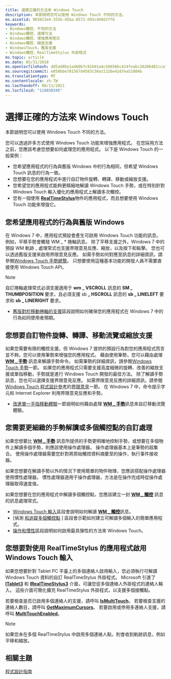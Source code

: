 ```yaml
---
title: 選擇正確的方法來 Windows Touch
description: 本節說明您可以使用 Windows Touch 不同的方法。
ms.assetid: 983023e4-355b-45ba-8572-d93c460d2ff8
keywords:
- Windows觸控、不同的方法
- Windows觸控、選擇方法
- Windows觸控、增強應用程式
- Windows觸控、縮放支援
- WindowsTouch，舊版支援
- Windows觸控、RealTimeStylus 外掛程式
ms.topic: article
ms.date: 05/31/2018
ms.openlocfilehash: dd5ad8be1a460b7c91b01a4c566566c424feabc10206482cca72ae3739584c75
ms.sourcegitcommit: e858bbe701567d4583c50a11326e42d7ea51804b
ms.translationtype: MT
ms.contentlocale: zh-TW
ms.lasthandoff: 08/11/2021
ms.locfileid: "118030345"
---
```

# <a name="choosing-the-right-approach-to-windows-touch"></a>選擇正確的方法來 Windows Touch

本節說明您可以使用 Windows Touch 不同的方法。

您可以透過許多方式使用 Windows Touch 功能來增強應用程式。 在您採用方法之前，您應該考慮您想要如何處理您的應用程式。 以下是 Windows Touch 的一般案例：

-   您希望應用程式的行為與舊版 Windows 中的行為相同，但希望 Windows Touch 訊息的行為一致。
-   您想要在您的應用程式中進行自訂物件旋轉、轉譯、移動或縮放支援。
-   您希望您的應用程式能夠更精細地解讀 Windows Touch 手勢，或在特別針對 Windows Touch 輸入優化的應用程式上解讀多次觸控。
-   您有一個使用 [**RealTimeStylus**](/windows/desktop/api/rtscom/nn-rtscom-irealtimestylus)物件的應用程式，而且想要使用 Windows Touch 功能來增強它。

## <a name="you-want-your-application-to-behave-as-it-did-in-legacy-versions-of-windows"></a>您希望應用程式的行為與舊版 Windows

在 Windows 7 中，應用程式預設會產生可啟用 Windows Touch 功能的訊息。 例如，平移手勢會觸發 WM \_ \* 捲軸訊息。 除了平移支援之外，Windows 7 中的預設 WM 軌跡 \_ 處理常式也支援界限意見反應、縮放，以及按下和點擊。 您也可以透過舊版支援來啟用界限意見反應。 如需手勢如何對應至訊息的詳細資訊，請參閱[Windows Touch 手勢總覽](windows-touch-gestures-overview.md)。 只想要使用這種基本功能的開發人員不需要直接使用 Windows Touch API。

> [!Note]  
> 自訂捲軸處理常式必須支援適用于 **wm \_ VSCROLL** 訊息的 **SM \_ THUMBPOSITION** 要求，且必須支援 sb **\_ HSCROLL** 訊息的 **sb \_ LINELEFT** 要求和 **sb \_ LINERIGHT** 要求。

 

-   [舊版對於移動捲軸的支援](legacy-support-for-panning-with-scrollbars.md)區段說明如何確保您的應用程式在 Windows 7 中的行為如同使用者預期。

## <a name="you-want-custom-object-rotation-translation-panning-or-zoom-support"></a>您想要自訂物件旋轉、轉譯、移動流覽或縮放支援

如果您需要有限的觸控支援，但 Windows 7 提供的預設行為對您的應用程式而言並不夠，您可以使用筆勢來增強您的應用程式。 藉由使用筆勢，您可以藉由處理 [**WM \_ 手勢**](wm-gesture.md) 訊息來解讀手勢命令。 如需筆勢的詳細資訊，請參閱[Windows Touch 手勢](guide-multi-touch-gestures.md)一節。 如果您的應用程式只需要支援高度細微的旋轉、改善的縮放支援或單指移動，手勢就是進行 Windows Touch 開發的最佳方法。 除了解讀手勢訊息，您也可以選擇支援界限意見反應。 如需界限意見反應的詳細資訊，請參閱[Windows Touch 程式設計參考](windows-touch-programming-reference.md)的[界限意見](boundary-feedback.md)一節。 在 Windows 7 中，命令提示字元和 Internet Explorer 利用界限意見反應和手勢。

-   [改進單一手指移動體驗](improving-the-single-finger-panning-experience.md)一節說明如何藉由處理 [**WM \_ 手勢**](wm-gesture.md)訊息來自訂移動流覽體驗。

## <a name="you-want-fine-grained-gesture-interpretation-or-custom-handling-of-multiple-touch-points"></a>您需要更細緻的手勢解讀或多個觸控點的自訂處理

如果您想要比 [**WM \_ 手勢**](wm-gesture.md) 訊息所提供的手勢更明確地控制手勢，或想要在多個物件上解讀多個手勢，則應該使用操作處理器。 操作處理器基本上是筆勢的超集合。 使用操作處理器需要您針對將原始觸控資料摘要至的操作，執行事件接收器。

如果您想要在解讀手勢以外的情況下使用簡單的物件物理，您應該搭配操作處理器使用慣性處理器。 慣性處理器適用于操作處理器，方法是在操作完成時從操作處理器取得速度值。

如果您想要在您的應用程式中解讀多個觸控點，您應該建立一封 [**WM \_ 觸控**](wm-touchdown.md) 訊息的訊息處理常式。

-   [Windows Touch 輸入](guide-multi-touch-input.md)區段會說明如何解讀 [**WM \_ 觸控**](wm-touchdown.md)訊息。
-   [偵測 [和追蹤多個觸控點](detecting-and-tracking-multiple-touch-points.md) ] 區段會示範如何建立可解讀多個輸入的簡單應用程式。
-   [操作和慣性](manipulation-and-inertia.md)區段說明如何啟用最具彈性的方法來 Windows Touch。

## <a name="you-want-to-enable-windows-touch-input-to-an-application-that-uses-the-realtimestylus"></a>您想要對使用 RealTimeStylus 的應用程式啟用 Windows Touch 輸入

如果您想要針對 Tablet PC 平臺上的多個連絡人啟用輸入，您必須執行可解讀 Windows Touch 資料的自訂 RealTimeStylus 外掛程式。 Microsoft 引進了 [**ITablet3**](/windows/desktop/tablet/itablet3) 和 [**IRealTimeStylus3**](/windows/desktop/api/rtscom/nn-rtscom-irealtimestylus3) 介面，可讓您從多個連絡人外掛程式的連絡人輸入。 這些介面可簡化擴充 RealTimeStylus 外掛程式，以支援多個接觸點。

若要檢查是否已啟用多個連絡人的支援，請呼叫 [**IsMultiTouch**](/windows/desktop/tablet/itablet3-ismultitouch)。 若要檢查支援的連絡人數目，請呼叫 [**GetMaximumCursors**](/windows/desktop/tablet/itablet3-getmaximumcursors)。 若要啟用或停用多連絡人支援，請呼叫 [**MultiTouchEnabled**](/windows/desktop/api/rtscom/nf-rtscom-irealtimestylus3-get_multitouchenabled)。

> [!Note]  
> 如果您未在多個 RealTimeStylus 中啟用多個連絡人點，則會收到軌跡訊息，例如平移和縮放。

 

## <a name="related-topics"></a>相關主題

<dl> <dt>

[程式設計指南](programming-guide.md)
</dt> </dl>

 

 